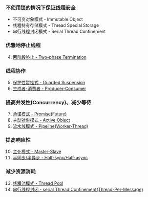 ### 不使用锁的情况下保证线程安全
- 不可变对象模式 - Immutable Object
- 线程特有存储模式 - Thread Special Storage 
- 串行线程封闭模式 - Serial Thread Confinement

### 优雅地停止线程
4. [两阶段终止 - Two-phase Termination](_11_two_phase_termination)

### 线程协作
5. [保护性暂挂式 - Guarded Suspension](_6_guarded_suspension)
6. [生成者-消费者 - Producer-Consumer](_16_producer_consumer)

### 提高并发性(Concurrency)、减少等待
7. [承诺模式 - Promise(Future)](_5_future)
8. [主动对象模式 - Active Object](_13_active_objects)
9. [流水线模式 - Pipeline(Worker-Thread)](_12_worker_thread)

### 提高响应性
10. [主仆模式 - Master-Slave](_18_master_slave)
12. [半同步/半异步 - Half-sync/Half-async](_19_half_sync_half_async)

### 减少资源消耗
13. [线程池模式 - Thread Pool](_17_thread_pool)
14. [串行线程封闭 - serial Thread Confinement(Thread-Per-Message)](_10_thread_per_message)
